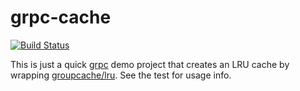 # grpc-cache

[![Build Status](https://travis-ci.org/joshrotenberg/grpc-cache.svg?branch=master)](https://travis-ci.org/joshrotenberg/grpc-cache)

This is just a quick [grpc](http://www.grpc.io/) demo project that creates an LRU cache by wrapping [groupcache/lru](https://github.com/golang/groupcache/blob/master/lru/lru.go).
See the test for usage info.
